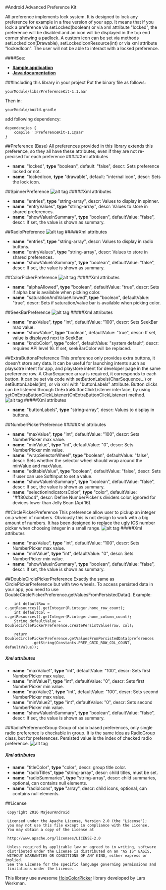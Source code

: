 #Android Advanced Preference Kit

All preference implements lock system. It is designed to lock any preference for example in a free version of your app. It
means that if you lock a preference via setLocked(boolean) or via xml attribute "locked", the preference will be disabled
and an icon will be displayed in the top end corner showing a padlock. A custom icon can be set via methods
setLockedIcon(Drawable), setLockedIconResource(int) or via xml attribute "lockedIcon". The user will not be able to interact
with a locked preference.

####See:
 - [**Sample application**](https://play.google.com/store/apps/details?id=com.majeur.preferencekit.sample)
 - [**Java documentation**](http://majeurandroid.github.io/PreferenceKit/index.html)

###Including this library in your project
Put the binary file as follows:

	yourModule/libs/PreferenceKit-1.1.aar
Then in:

	yourModule/build.gradle

add following dependency:

	dependencies {
	    compile ':PreferenceKit-1.1@aar'
	}

##Preference (Base)
All preferences provided in this library extends this preference, so they all have these attributes, even if they are not re-precised for each preference
#####Xml attributes
 - **name**: "locked", **type** "boolean", default: "false", descr: Sets preference locked or not.
 - **name**: "lockedIcon, **type** "drawable", default: "internal icon", descr: Sets the lock icon.

##SpinnerPreference
![alt tag](https://raw.githubusercontent.com/MajeurAndroid/PreferenceKit/master/web_res/Spinner.png)
#####Xml attributes
 - **name**: "entries", **type** "string-array", descr: Values to display in spinner.
 - **name**: "entryValues", **type** "string-array", descr: Values to store in shared preferences.
 - **name**: "showValueInSummary", **type** "boolean", defaultValue: "false", descr: If set, the value is shown as summary.

##RadioPreference
![alt tag](https://raw.githubusercontent.com/MajeurAndroid/PreferenceKit/master/web_res/Radio.png)
#####Xml attributes
 - **name**: "entries", **type** "string-array", descr: Values to display in radio buttons.
 - **name**: "entryValues", **type** "string-array", descr: Values to store in shared preferences.
 - **name**: "showValueInSummary", **type** "boolean", defaultValue: "false", descr: If set, the value is shown as summary.

##ColorPickerPreference
![alt tag](https://raw.githubusercontent.com/MajeurAndroid/PreferenceKit/master/web_res/ColorPicker.png)
#####Xml attributes
 - **name**: "alphaAllowed", **type** "boolean", defaultValue: "true", descr: Sets if alpha bar is available when picking color.
 - **name**: "saturationAndValueAllowed", **type** "boolean", defaultValue: "true", descr: Sets if saturation/value bar is available when picking color.

##SeekBarPreference
![alt tag](https://raw.githubusercontent.com/MajeurAndroid/PreferenceKit/master/web_res/SeekBar.png)
#####Xml attributes
 - **name**: "maxValue", **type** "int", defaultValue: "100", descr: Sets SeekBar max value.
 - **name**: "showValue", **type** "boolean", defaultValue: "true", descr: If set, value is displayed next to SeekBar.
 - **name**: "knobColor", **type** "color", defaultValue: "system default", descr: requires API level 16. If set, seekBarColor will be replaced.

##ExtraButtonsPreference
This preference only provides extra buttons, it doesn't store any data. It can be useful for launching intents such as playsotre
intent for app, and playstore intent for developer page in the same preference row. A CharSequence array is required, it corresponds to each button. It can be set via
code with setButtonLabels(CharSequence...) or setButtonLabels(int), or via xml with "buttonLabels" attribute. Button clicks can be
listened through OnExtraButtonClickListener interface, by using setOnExtraButtonClickListener(OnExtraButtonClickListener) method.
![alt tag](https://raw.githubusercontent.com/MajeurAndroid/PreferenceKit/master/web_res/Extrabuttons.png)
#####Xml attributes
 - **name**: "buttonLabels", **type** "string-array", descr: Values to display in buttons.

##NumberPickerPreference
#####Xml attributes
 - **name**: "maxValue", **type** "int", defaultValue: "100", descr: Sets NumberPicker max value.
 - **name**: "minValue", **type** "int", defaultValue: "0", descr: Sets NumberPicker min value.
 - **name**: "wrapSelectorWheel", **type** "boolean", defaultValue: "false", descr: Sets whether the selector wheel should wrap around the minValue and maxValue.
 - **name**: "editableValue", **type** "boolean", defaultValue: "false", descr: Sets if user can use SoftInput to set a value.
 - **name**: "showValueInSummary", **type** "boolean", defaultValue: "false", descr: If set, the value is shown as summary.
 - **name**: "selectionIndicatorsColor", **type** "color", defaultValue: "#ff80cbc4", descr: Define NumberPicker's dividers color, ignored for devices lower than Jelly Bean (Api 16).

##CirclePickerPreference
This preference allow user to pickup an integer on a wheel of numbers. Obviously this is not design to work with a big amount of numbers.
It has been designed to replace the ugly ICS number picker when choosing integer in a small range.
![alt tag](https://raw.githubusercontent.com/MajeurAndroid/PreferenceKit/master/web_res/CirclePicker.png)
#####Xml attributes
  - **name**: "maxValue", **type** "int", defaultValue: "100", descr: Sets NumberPicker max value.
  - **name**: "minValue", **type** "int", defaultValue: "0", descr: Sets NumberPicker min value.
  - **name**: "showValueInSummary", **type** "boolean", defaultValue: "false", descr: If set, the value is shown as summary.
  
##DoubleCirclePickerPreference
Exactly the same as CirclePickerPreference but with two wheels. 
To access persisted data in your app, you need to use DoubleCirclePickerPreference.getValuesFromPersistedData().
Example:
        
        int defaultRow = c.getResources().getInteger(R.integer.home_row_count);
        int defaultCol = c.getResources().getInteger(R.integer.home_column_count);
        String defaultValue = DoubleCirclePickerPreference.createPersistValue(row, col);
        
        return DoubleCirclePickerPreference.getValuesFromPersistedData(preferences
                .getString(Constants.PREF_GRID_ROW_COL_COUNT, defaultValue));
            
##### Xml attributes
  - **name**: "maxValue1", **type** "int", defaultValue: "100", descr: Sets first NumberPicker max value.
  - **name**: "minValue1", **type** "int", defaultValue: "0", descr: Sets first NumberPicker min value.
  - **name**: "maxValue2", **type** "int", defaultValue: "100", descr: Sets second NumberPicker max value.
  - **name**: "minValue2", **type** "int", defaultValue: "0", descr: Sets second NumberPicker min value.
  - **name**: "showValueInSummary", **type** "boolean", defaultValue: "false", descr: If set, the value is shown as summary.
  
##RadioPreferenceGroup
Group of radio based preferences, only single radio preference is checkable in group. It is the same idea as RadioGroup class, but for preferences.
Persisted value is the index of checked radio preference.
![alt tag](https://raw.githubusercontent.com/MajeurAndroid/PreferenceKit/master/web_res/RadioGroup.png)
##### Xml attributes
 - **name**: "titleColor", **type** "color", descr: group title color.
 - **name**: "radioTitles", **type** "string-array", descr: child titles, must be set.
 - **name**: "radioSummaries", **type** "string-array", descr: child summaries, optional, can contains null elements.
 - **name**: "radioIcons", **type** "array", descr: child icons, optional, can contains null elements.

##License

	 Copyright 2016 MajeurAndroid

	 Licensed under the Apache License, Version 2.0 (the "License");
	 you may not use this file except in compliance with the License.
	 You may obtain a copy of the License at

     http://www.apache.org/licenses/LICENSE-2.0

	 Unless required by applicable law or agreed to in writing, software
	 distributed under the License is distributed on an "AS IS" BASIS,
	 WITHOUT WARRANTIES OR CONDITIONS OF ANY KIND, either express or implied.
	 See the License for the specific language governing permissions and
	 limitations under the License.

This library use awesome [HoloColorPicker](https://github.com/LarsWerkman/HoloColorPicker) library developed by Lars Werkman.